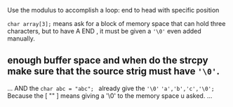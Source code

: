 Use the modulus to accomplish a loop: end to head with specific position

`char array[3];`       means ask for a block of memory space that can hold three characters, but to have A END , it must be given a `'\0'` even 
added manually.

enough buffer space and when do the strcpy make sure that the source strig must have `'\0'`.
---


...
AND the `char abc = "abc"; ` already give the `'\0'`  `'a','b','c','\0';` Because the  [ "" ] means giving a '\0' to the memory space u asked.
...
